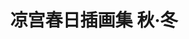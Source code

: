 ---
logo: images/凉宫春日插画集 秋·冬.jpg
title: 凉宫春日插画集 秋·冬
subTitle: 暂无资源，如果你拥有该资源，可点击此处向我们提交反馈

category: 画集

hasResource: false
---